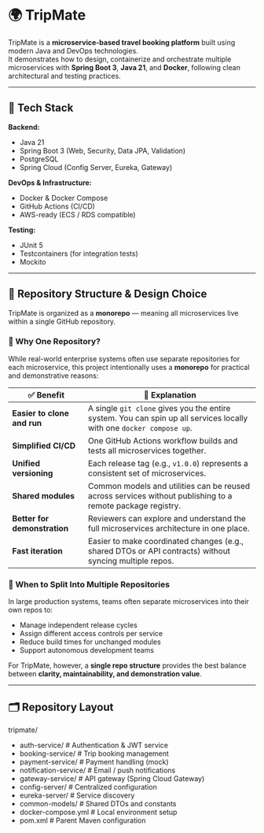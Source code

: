 # 🌍 TripMate

TripMate is a **microservice-based travel booking platform** built using modern Java and DevOps technologies.  
It demonstrates how to design, containerize and orchestrate multiple microservices with **Spring Boot 3**, **Java 21**, and **Docker**, following clean architectural and testing practices.

---

## 🚀 Tech Stack

**Backend:**
- Java 21
- Spring Boot 3 (Web, Security, Data JPA, Validation)
- PostgreSQL
- Spring Cloud (Config Server, Eureka, Gateway)

**DevOps & Infrastructure:**
- Docker & Docker Compose
- GitHub Actions (CI/CD)
- AWS-ready (ECS / RDS compatible)

**Testing:**
- JUnit 5
- Testcontainers (for integration tests)
- Mockito

---

## 🧩 Repository Structure & Design Choice

TripMate is organized as a **monorepo** — meaning all microservices live within a single GitHub repository.

### 🧠 Why One Repository?

While real-world enterprise systems often use separate repositories for each microservice, this project intentionally uses a **monorepo** for practical and demonstrative reasons:

| ✅ Benefit | 💬 Explanation |
|-------------|----------------|
| **Easier to clone and run** | A single `git clone` gives you the entire system. You can spin up all services locally with one `docker compose up`. |
| **Simplified CI/CD** | One GitHub Actions workflow builds and tests all microservices together. |
| **Unified versioning** | Each release tag (e.g., `v1.0.0`) represents a consistent set of microservices. |
| **Shared modules** | Common models and utilities can be reused across services without publishing to a remote package registry. |
| **Better for demonstration** | Reviewers can explore and understand the full microservices architecture in one place. |
| **Fast iteration** | Easier to make coordinated changes (e.g., shared DTOs or API contracts) without syncing multiple repos. |

### 🚀 When to Split Into Multiple Repositories

In large production systems, teams often separate microservices into their own repos to:
- Manage independent release cycles
- Assign different access controls per service
- Reduce build times for unchanged modules
- Support autonomous development teams

For TripMate, however, a **single repo structure** provides the best balance between **clarity, maintainability, and demonstration value**.

---

## 🗂️ Repository Layout

tripmate/
- auth-service/ # Authentication & JWT service
- booking-service/ # Trip booking management
- payment-service/ # Payment handling (mock)
- notification-service/ # Email / push notifications
- gateway-service/ # API gateway (Spring Cloud Gateway)
- config-server/ # Centralized configuration
- eureka-server/ # Service discovery
- common-models/ # Shared DTOs and constants
- docker-compose.yml # Local environment setup
- pom.xml # Parent Maven configuration